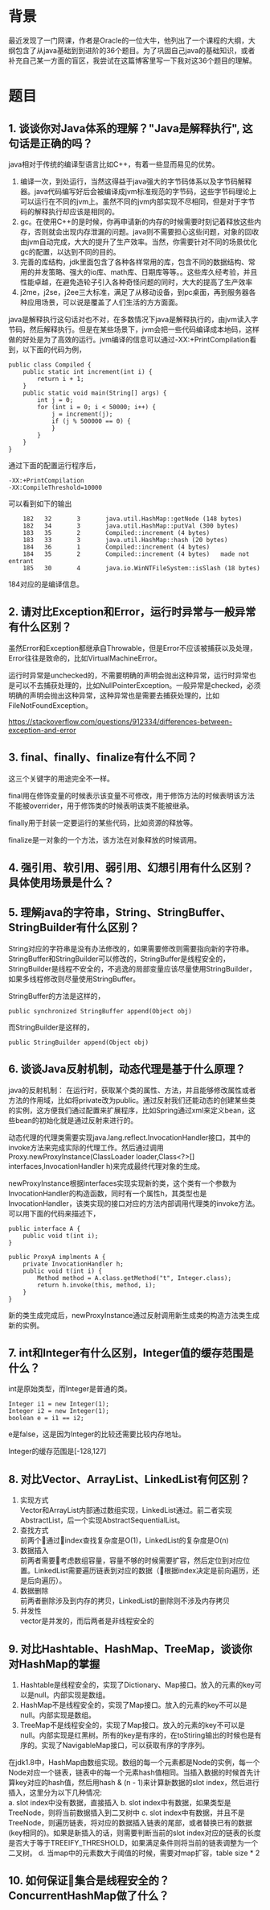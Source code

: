 # 背景

最近发现了一门网课，作者是Oracle的一位大牛，他列出了一个课程的大纲，大纲包含了从java基础到到进阶的36个题目。为了巩固自己java的基础知识，或者补充自己某一方面的盲区，我尝试在这篇博客里写一下我对这36个题目的理解。

# 题目

## 1. 谈谈你对Java体系的理解？"Java是解释执行", 这句话是正确的吗？

java相对于传统的编译型语言比如C++，有着一些显而易见的优势。
1) 编译一次，到处运行，当然这得益于java强大的字节码体系以及字节码解释器。java代码编写好后会被编译成jvm标准规范的字节码，这些字节码理论上可以运行在不同的jvm上。虽然不同的jvm内部实现不尽相同，但是对于字节码的解释执行却应该是相同的。
2) gc。在使用C++的是时候，你再申请新的内存的时候需要时刻记着释放这些内存，否则就会出现内存泄漏的问题。java则不需要担心这些问题，对象的回收由jvm自动完成，大大的提升了生产效率。当然，你需要针对不同的场景优化gc的配置，以达到不同的目的。
3) 完善的库结构，jdk里面包含了各种各样常用的库，包含不同的数据结构、常用的并发策略、强大的io库、math库、日期库等等。。这些库久经考验，并且性能卓越，在避免造轮子引入各种奇怪问题的同时，大大的提高了生产效率
4) j2me，j2se，j2ee三大标准，满足了从移动设备，到pc桌面，再到服务器各种应用场景，可以说是覆盖了人们生活的方方面面。

java是解释执行这句话对也不对，在多数情况下java是解释执行的，由jvm读入字节码，然后解释执行。但是在某些场景下，jvm会把一些代码编译成本地码，这样做的好处是为了高效的运行。jvm编译的信息可以通过-XX:+PrintCompilation看到，以下面的代码为例，
```
public class Compiled {
    public static int increment(int i) {
        return i + 1;
    }
    public static void main(String[] args) {
        int j = 0;
        for (int i = 0; i < 50000; i++) {
            j = increment(j);
            if (j % 500000 == 0) {
            }
        }
    }
}
```
通过下面的配置运行程序后，
```
-XX:+PrintCompilation
-XX:CompileThreshold=10000
```
可以看到如下的输出
```
    182   32       3       java.util.HashMap::getNode (148 bytes)
    182   34       3       java.util.HashMap::putVal (300 bytes)
    183   35       2       Compiled::increment (4 bytes)
    183   33       3       java.util.HashMap::hash (20 bytes)
    184   36       1       Compiled::increment (4 bytes)
    184   35       2       Compiled::increment (4 bytes)   made not entrant
    185   30       4       java.io.WinNTFileSystem::isSlash (18 bytes)
```
184对应的是编译信息。

## 2. 请对比Exception和Error，运行时异常与一般异常有什么区别？

虽然Error和Exception都继承自Throwable，但是Error不应该被捕获以及处理，Error往往是致命的，比如VirtualMachineError。

运行时异常是unchecked的，不需要明确的声明会抛出这种异常，运行时异常也是可以不去捕获处理的，比如NullPointerException。一般异常是checked，必须明确的声明会抛出这种异常，这种异常也是需要去捕获处理的，比如FileNotFoundException。

https://stackoverflow.com/questions/912334/differences-between-exception-and-error

## 3. final、finally、finalize有什么不同？

这三个关键字的用途完全不一样。

final用在修饰变量的时候表示该变量不可修改，用于修饰方法的时候表明该方法不能被overrider，用于修饰类的时候表明该类不能被继承。

finally用于封装一定要运行的某些代码，比如资源的释放等。

finalize是一对象的一个方法，该方法在对象释放的时候调用。

## 4. 强引用、软引用、弱引用、幻想引用有什么区别？具体使用场景是什么？

## 5. 理解java的字符串，String、StringBuffer、StringBuilder有什么区别？

String对应的字符串是没有办法修改的，如果需要修改则需要指向新的字符串。StringBuffer和StringBuilder可以修改的，StringBuffer是线程安全的，StringBuilder是线程不安全的，不逃逸的局部变量应该尽量使用StringBuilder，如果多线程修改则尽量使用StringBuffer。

StringBuffer的方法是这样的，
```
public synchronized StringBuffer append(Object obj)
```
而StringBuilder是这样的，
```
public StringBuilder append(Object obj)
```

## 6. 谈谈Java反射机制，动态代理是基于什么原理？

java的反射机制：
在运行时，获取某个类的属性、方法，并且能够修改属性或者方法的作用域，比如将private改为public。通过反射我们还能动态的创建某些类的实例，这方便我们通过配置来扩展程序，比如Spring通过xml来定义bean，这些bean的初始化就是通过反射来进行的。

动态代理的代理类需要实现java.lang.reflect.InvocationHandler接口，其中的invoke方法来完成实际的代理工作。然后通过调用Proxy.newProxyInstance(ClassLoader loader,Class<?>[] interfaces,InvocationHandler h)来完成最终代理对象的生成。

newProxyInstance根据interfaces实现实现新的类，这个类有一个参数为InvocationHandler的构造函数，同时有一个属性h，其类型也是InvocationHandler，该类实现的接口对应的方法内部调用代理类的invoke方法。可以用下面的代码来描述下，
```
public interface A {
    public void t(int i);
}

public ProxyA implments A {
    private InvocationHandler h;
    public void t(int i) {
        Method method = A.class.getMethod("t", Integer.class);
        return h.invoke(this, method, i);
    }
}

```

新的类生成完成后，newProxyInstance通过反射调用新生成类的构造方法类生成新的实例。


## 7. int和Integer有什么区别，Integer值的缓存范围是什么？
int是原始类型，而Integer是普通的类。
```
Integer i1 = new Integer(1);
Integer i2 = new Integer(1);
boolean e = i1 == i2;
```
e是false，这是因为Integer的比较还需要比较内存地址。


Integer的缓存范围是[-128,127]

## 8. 对比Vector、ArrayList、LinkedList有何区别？
1. 实现方式  
   Vector和ArrayList内部通过数组实现，LinkedList通过。前二者实现AbstractList，后一个实现AbstractSequentialList。
2. 查找方式  
   前两个通过index查找复杂度是O(1)，LinkedList的复杂度是O(n)
3. 数据插入  
   前两者需要考虑数组容量，容量不够的时候需要扩容，然后定位到对应位置。LinkedList需要遍历链表到对应的数据（根据index决定是前向遍历，还是后向遍历）。
4. 数据删除  
   前两者删除涉及到内存的拷贝，LinkedList的删除则不涉及内存拷贝
5. 并发性  
   vector是并发的，而后两者是非线程安全的

## 9. 对比Hashtable、HashMap、TreeMap，谈谈你对HashMap的掌握
1. Hashtable是线程安全的，实现了Dictionary、Map接口。放入的元素的key可以是null。内部实现是数组。
2. HashMap不是线程安全的，实现了Map接口。放入的元素的key不可以是null。内部实现是数组。
3. TreeMap不是线程安全的，实现了Map接口。放入的元素的key不可以是null。内部实现是红黑树。所有的key是有序的，在toStiring输出的时候也是有序的。实现了NavigableMap接口，可以获取有序的字序列。

在jdk1.8中，HashMap由数组实现。数组的每一个元素都是Node的实例，每一个Node对应一个链表，链表中的每一个元素hash值相同。当插入数据的时候首先计算key对应的hash值，然后用hash & (n - 1)来计算新数据的slot index，然后进行插入，这里分为以下几种情况:  
a. slot index中没有数据，直接插入
b. slot index中有数据，如果类型是TreeNode，则将当前数据插入到二叉树中
c. slot index中有数据，并且不是TreeNode，则遍历链表，将对应的数据插入链表的尾部，或者替换已有的数据(key相同的)。如果是新插入的话，则需要判断当前的slot index对应的链表的长度是否大于等于TREEIFY_THRESHOLD，如果满足条件则将当前的链表调整为一个二叉树。
d. 当map中的元素数大于阈值的时候，需要对map扩容，table size * 2

## 10. 如何保证集合是线程安全的？ConcurrentHashMap做了什么？